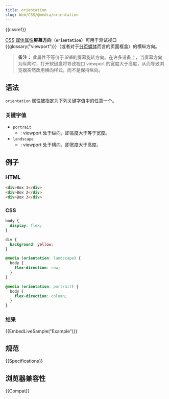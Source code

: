 ```yaml
---
title: orientation
slug: Web/CSS/@media/orientation
---
```


{{cssref}}

[CSS](/zh-CN/docs/CSS) [媒体属性](/zh-CN/docs/Web/CSS/Media_Queries/Using_media_queries#Media_features)**屏幕方向**（**`orientation`**）可用于测试视口 {{glossary("viewport")}}（或者对于[分页媒体](/zh-CN/docs/Web/CSS/Paged_media)而言的页面框盒）的横纵方向。

> **备注：** 此属性不等价于*设备*的屏幕旋转方向。在许多设备上，当屏幕方向为纵向时，打开软键盘将导致视口 viewport 的宽度大于高度，从而导致浏览器突然改用横向样式，而不是保持纵向。

## 语法

`orientation` 属性被指定为下列关键字值中的任意一个。

### 关键字值

- `portrait`
  - : viewport 处于纵向，即高度大于等于宽度。
- `landscape`
  - : viewport 处于横向，即宽度大于高度。

## 例子

### HTML

```html
<div>Box 1</div>
<div>Box 2</div>
<div>Box 3</div>
```

### CSS

```css
body {
  display: flex;
}

div {
  background: yellow;
}

@media (orientation: landscape) {
  body {
    flex-direction: row;
  }
}

@media (orientation: portrait) {
  body {
    flex-direction: column;
  }
}
```

### 结果

{{EmbedLiveSample("Example")}}

## 规范

{{Specifications}}

## 浏览器兼容性

{{Compat}}
